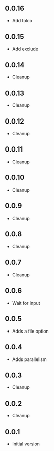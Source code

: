 ## 0.0.16

-   Add tokio

## 0.0.15

-   Add exclude

## 0.0.14

-   Cleanup

## 0.0.13

-   Cleanup

## 0.0.12

-   Cleanup

## 0.0.11

-   Cleanup

## 0.0.10

-   Cleanup

## 0.0.9

-   Cleanup

## 0.0.8

-   Cleanup

## 0.0.7

-   Cleanup

## 0.0.6

-   Wait for input

## 0.0.5

-   Adds a file option

## 0.0.4

-   Adds parallelism

## 0.0.3

-   Cleanup

## 0.0.2

-   Cleanup

## 0.0.1

-   Initial version

